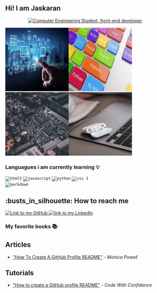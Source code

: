 ## Hi! I am Jaskaran 

<div align="center">
    <a href="https://git.io/typing-svg"><img src="https://readme-typing-svg.demolab.com?font=Roboto+Slab&color=%237E3ACE&size=30&center=true&vCenter=true&width=450&lines=I'm+Jaskaran;Web Development+Student;Frontend+Dev;Studying+at+Humber+College" alt="Computer Engineering Student,  front-end developer"></a>
</div>


<img src="tech1.jpg" width="200px" height="200px"><img src="tech2.jpg" width="200px" height="200px"><img src="tech3.jpg" width="200px" height="200px"><img src="tech5.jpg" width="200px" height="200px">

### Languagues i am currently learning 💡
<code><img title="HTML 5" alt="html5" width="30px" src="https://cdn.jsdelivr.net/gh/devicons/devicon/icons/html5/html5-original.svg" /></code>
<code><img title="JavaScript" alt="javascript" width="30px" src="https://cdn.jsdelivr.net/gh/devicons/devicon/icons/javascript/javascript-original.svg" /></code>
<code><img title="Python" alt="python" width="35px" src="https://cdn.jsdelivr.net/gh/devicons/devicon/icons/python/python-original.svg" /></code>
<code><img title="CSS 3" alt="css 3" width="30px" src="https://cdn.jsdelivr.net/gh/devicons/devicon/icons/css3/css3-original.svg" /></code>
<code> <img title="Markdown" alt="markdown" width="30px" src="https://cdn.jsdelivr.net/gh/devicons/devicon/icons/markdown/markdown-original.svg" /></code>

<h2>:busts_in_silhouette: How to reach me</h2>
<a href="https://github.com/Jaskaran009">
<img alt="Link to my GitHub" src="https://img.shields.io/github/followers/Jaskaran009?style=for-the-badge&color=181717&logo=github&logoColor=181717&label=@Jaskaran009" height="22px">
</a>
<a href="https://www.linkedin.com/in/jaskaran-kaur-67b271196/">
    <img alt="link to my LinkedIn" src="https://img.shields.io/static/v1?label&message=/in/Jaskaran-kaur&color=0A66C2&style=for-the-badge&logo=linkedin" height="22px" />
</a>

### My favorite books 📚

## Articles
- ["How To Create A GitHub Profile README"](https://www.aboutmonica.com/blog/how-to-create-a-github-profile-readme) - *Monica Powell*

## Tutorials 
- ["How to create a GitHub profile README"](https://www.youtube.com/watch?v=vND_UY7xk24) - *Code With Confidence*

